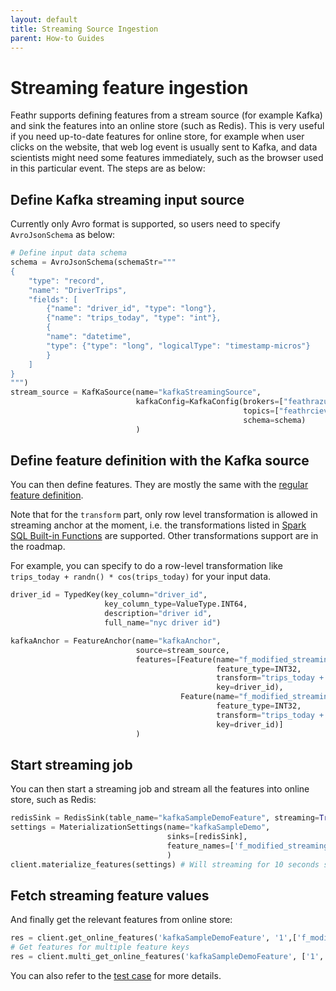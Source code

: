 ```yaml
---
layout: default
title: Streaming Source Ingestion
parent: How-to Guides
---
```


# Streaming feature ingestion

Feathr supports defining features from a stream source (for example Kafka) and sink the features into an online store (such as Redis). This is very useful if you need up-to-date features for online store, for example when user clicks on the website, that web log event is usually sent to Kafka, and data scientists might need some features immediately, such as the browser used in this particular event. The steps are as below:

## Define Kafka streaming input source

Currently only Avro format is supported, so users need to specify `AvroJsonSchema` as below:

```python
# Define input data schema
schema = AvroJsonSchema(schemaStr="""
{
    "type": "record",
    "name": "DriverTrips",
    "fields": [
        {"name": "driver_id", "type": "long"},
        {"name": "trips_today", "type": "int"},
        {
        "name": "datetime",
        "type": {"type": "long", "logicalType": "timestamp-micros"}
        }
    ]
}
""")
stream_source = KafKaSource(name="kafkaStreamingSource",
                            kafkaConfig=KafkaConfig(brokers=["feathrazureci.servicebus.windows.net:9093"],
                                                    topics=["feathrcieventhub"],
                                                    schema=schema)
                            )
```

## Define feature definition with the Kafka source

You can then define features. They are mostly the same with the [regular feature definition](../concepts/feature-definition.md).

Note that for the `transform` part, only row level transformation is allowed in streaming anchor at the moment, i.e. the transformations listed in [Spark SQL Built-in Functions](https://spark.apache.org/docs/latest/api/sql/) are supported. Other transformations support are in the roadmap. 

For example, you can specify to do a row-level transformation like `trips_today + randn() * cos(trips_today)` for your input data.

```python
driver_id = TypedKey(key_column="driver_id",
                     key_column_type=ValueType.INT64,
                     description="driver id",
                     full_name="nyc driver id")

kafkaAnchor = FeatureAnchor(name="kafkaAnchor",
                            source=stream_source,
                            features=[Feature(name="f_modified_streaming_count",
                                              feature_type=INT32,
                                              transform="trips_today + 1",
                                              key=driver_id),
                                      Feature(name="f_modified_streaming_count2",
                                              feature_type=INT32,
                                              transform="trips_today + randn() * cos(trips_today)",
                                              key=driver_id)]
                            )

```

## Start streaming job

You can then start a streaming job and stream all the features into online store, such as Redis:

```python
redisSink = RedisSink(table_name="kafkaSampleDemoFeature", streaming=True, streamingTimeoutMs=10000)
settings = MaterializationSettings(name="kafkaSampleDemo",
                                   sinks=[redisSink],
                                   feature_names=['f_modified_streaming_count']
                                   )
client.materialize_features(settings) # Will streaming for 10 seconds since streamingTimeoutMs is 10000
```

## Fetch streaming feature values

And finally get the relevant features from online store:

```python
res = client.get_online_features('kafkaSampleDemoFeature', '1',['f_modified_streaming_count'])
# Get features for multiple feature keys
res = client.multi_get_online_features('kafkaSampleDemoFeature', ['1', '2'], ['f_modified_streaming_count'])

```

You can also refer to the [test case](../../feathr_project/test/test_azure_kafka_e2e.py) for more details.
